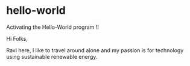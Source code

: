 # hello-world
Activating the Hello-World program !!

Hi Folks,

Ravi here, I like to travel around alone and my passion is for technology using sustainable renewable energy.
